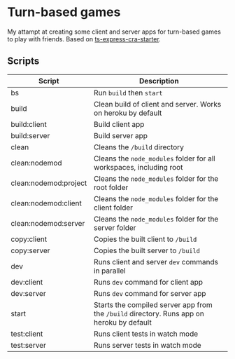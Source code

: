 # Turn-based games

My attampt at creating some client and server apps for turn-based games to play with friends. Based on [ts-express-cra-starter](https://github.com/brentkeller/ts-express-cra-starter).

## Scripts

| Script                | Description                                                                               |
| --------------------- | ----------------------------------------------------------------------------------------- |
| bs                    | Run `build` then `start`                                                                  |
| build                 | Clean build of client and server. Works on heroku by default                              |
| build:client          | Build client app                                                                          |
| build:server          | Build server app                                                                          |
| clean                 | Cleans the `/build` directory                                                             |
| clean:nodemod         | Cleans the `node_modules` folder for all workspaces, including root                       |
| clean:nodemod:project | Cleans the `node_modules` folder for the root folder                                      |
| clean:nodemod:client  | Cleans the `node_modules` folder for the client folder                                    |
| clean:nodemod:server  | Cleans the `node_modules` folder for the server folder                                    |
| copy:client           | Copies the built client to `/build`                                                       |
| copy:server           | Copies the built server to `/build`                                                       |
| dev                   | Runs client and server `dev` commands in parallel                                         |
| dev:client            | Runs `dev` command for client app                                                         |
| dev:server            | Runs `dev` command for server app                                                         |
| start                 | Starts the compiled server app from the `/build` directory. Runs app on heroku by default |
| test:client           | Runs client tests in watch mode                                                           |
| test:server           | Runs server tests in watch mode                                                           |
